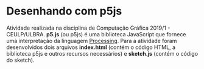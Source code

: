 # Desenhando com p5js
Atividade realizada na disciplina de Computação Gráfica 2019/1 - CEULP/ULBRA. 
**p5.js** (ou p5js) é uma biblioteca JavaScript que fornece uma interpretação da linguagem [Processing](https://processing.org/). Para a atividade foram desenvolvidos dois arquivos **index.html** (contém o código HTML, a biblioteca p5js e outros recursos necessários) e **sketch.js** (contém o código do sketch).
